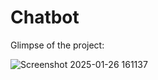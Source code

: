 # Chatbot

Glimpse of the project:

![Screenshot 2025-01-26 161137](https://github.com/user-attachments/assets/ba40ff8a-df3f-4f4a-adc0-ed1f6cde06ec)
